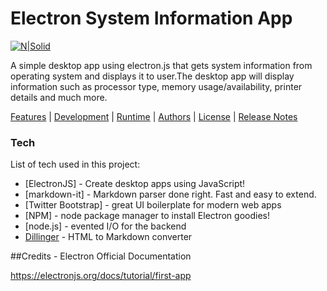 # Electron System Information App

[![N|Solid](https://cldup.com/dTxpPi9lDf.thumb.png)](https://nodesource.com/products/nsolid)

A simple desktop app using electron.js that gets system information from operating system and displays it to user.The desktop app will display information such as processor type, memory usage/availability, printer details and much more.

[Features](#features) | [Development](#development) | [Runtime](#runtime) |
[Authors](#authors) | [License](#license) | [Release Notes](#reedme.md)


### Tech

List of tech used in this project:

* [ElectronJS] - Create desktop apps using JavaScript!
* [markdown-it] - Markdown parser done right. Fast and easy to extend.
* [Twitter Bootstrap] - great UI boilerplate for modern web apps
* [NPM] - node package manager to install Electron goodies!
* [node.js] - evented I/O for the backend
* [Dillinger](http://dillinger.io) - HTML to Markdown converter


##Credits - Electron Official Documentation

<https://electronjs.org/docs/tutorial/first-app>
